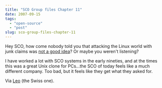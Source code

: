 ```yaml
---
title: "SCO Group files Chapter 11"
date: 2007-09-15
tags: 
  - "open-source"
  - "post"
slug: sco-group-files-chapter-11
---
```


Hey SCO, how come nobody told you that attacking the Linux world with junk claims was [not a good idea](http://biz.yahoo.com/prnews/070914/laf040.html?.v=101)? Or maybe you weren't listening?

I have worked a lot with SCO systems in the early nineties, and at the times this was a great Unix clone for PCs...the SCO of today feels like a much different company. Too bad, but it feels like they get what they asked for.

Via [Leo](http://leo.freeflux.net/blog/archive/2007/09/15/endlich.html) (the Swiss one).
